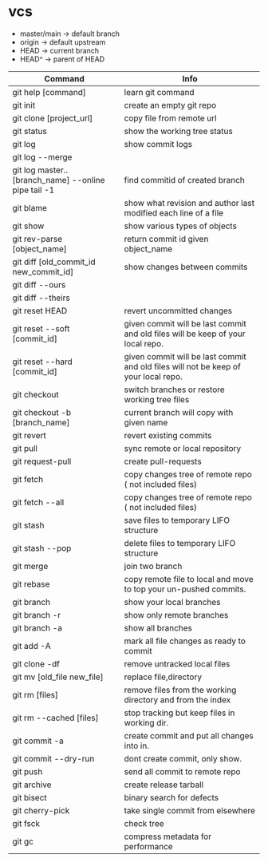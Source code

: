 # vcs

- master/main -> default branch 
- origin -> default upstream
- HEAD   -> current branch
- HEAD^  -> parent of HEAD

| Command  	    			 | Info          			  |
| -------------------------- | -------------------------- |
| git help [command]		 | learn git command 		  |
| git init 					 | create an empty git repo   |
| git clone [project_url]	 | copy file from remote url  |
| git status				 | show the working tree status|
| git log 					 | show commit logs 		   |
| git log --merge            | 								|
| git log master..[branch_name] --online pipe tail -1 |  find commitid of created branch   |
| git blame 				 | show what revision and author last modified each line of a file |
| git show 					 | show various types of objects |
| git rev-parse	[object_name]| return commit id given object_name |
| git diff [old_commit_id new_commit_id] | show changes between commits |
| git diff --ours | |
| git diff --theirs | | 
| git reset HEAD			   | revert uncommitted changes |
| git reset --soft [commit_id] | given commit will be last commit and old files will be keep of your local repo. 
| git reset --hard [commit_id] | given commit will be last commit and old files will not be keep of your local repo. 
| git checkout | switch branches or restore working tree files |
| git checkout -b [branch_name] | current branch will copy with given name |
| git revert   | revert existing commits |
| git pull | sync remote or local repository |
| git request-pull  | create pull-requests   |
| git fetch |  copy changes tree of remote repo ( not included files) |
| git fetch --all | copy changes tree of remote repo ( not included files) |
| git stash       | save files to temporary LIFO structure |
| git stash --pop | delete files to temporary   LIFO structure|
| git merge       | join two branch |
| git rebase 	  | copy remote file to local and move to top your un-pushed commits. |
| git branch      | show your local branches |
| git branch -r   | show only remote branches |
| git branch -a   | show all branches |
| git add -A 	  | mark all file changes as ready to commit |
| git clone -df   | remove untracked local files|
| git mv [old_file new_file] | replace file,directory
| git rm  [files]	| remove files from  the working directory and from the index|
| git rm  --cached [files] | stop tracking but keep files in working dir.
| git commit -a    | create commit and put all changes into in.   |
| git commit --dry-run | dont create commit, only show. |
| git push         | send all commit to remote repo |
| git archive | create release tarball |
| git bisect  | binary search for defects |
| git cherry-pick | take single commit from elsewhere |
| git fsck | check tree |
| git gc |   compress metadata for performance|

